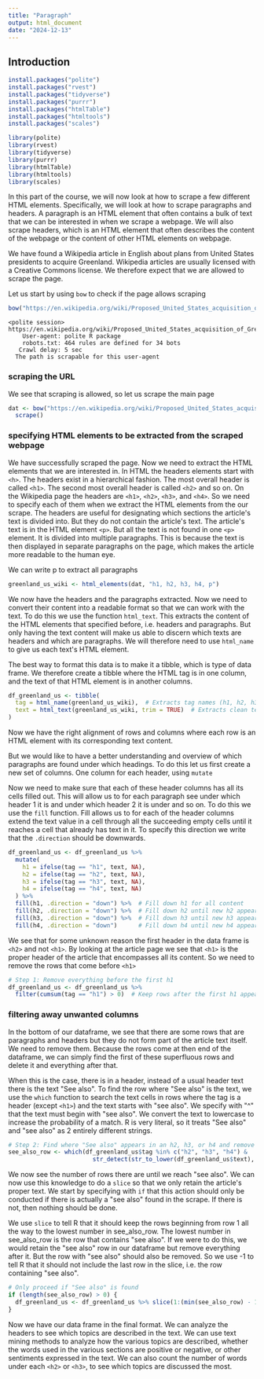 ```yaml
---
title: "Paragraph"
output: html_document
date: "2024-12-13"
---
```


## Introduction

``` r
install.packages("polite")
install.packages("rvest")
install.packages("tidyverse")
install.packages("purrr")
install.packages("htmlTable")
install.packages("htmltools")
install.packages("scales")
```


``` r
library(polite)
library(rvest)
library(tidyverse)
library(purrr)
library(htmlTable)
library(htmltools)
library(scales)
```

In this part of the course, we will now look at how to scrape a few  different HTML elements. Specifically, we will look at how to scrape paragraphs and headers. A paragraph is an HTML element that often contains a bulk of text that we can be interested in when we scrape a webpage. We will also scrape headers, which is an HTML element that often describes the content of the webpage or the content of other HTML elements on webpage.


We have found a Wikipedia article in English about plans from United States presidents to acquire Greenland. Wikipedia articles are usually licensed with a Creative Commons license. We therefore expect that we are allowed to scrape the page. 

Let us start by using `bow` to check if the page allows scraping

``` r
bow("https://en.wikipedia.org/wiki/Proposed_United_States_acquisition_of_Greenland")
```

``` output
<polite session> https://en.wikipedia.org/wiki/Proposed_United_States_acquisition_of_Greenland
    User-agent: polite R package
    robots.txt: 464 rules are defined for 34 bots
   Crawl delay: 5 sec
  The path is scrapable for this user-agent
```

### scraping the URL
We see that scraping is allowed, so let us scrape the main page

``` r
dat <- bow("https://en.wikipedia.org/wiki/Proposed_United_States_acquisition_of_Greenland") %>% 
  scrape()
```

### specifying HTML elements to be extracted from the scraped webpage
We have successfully scraped the page. Now we need to extract the HTML elements that we are interested in. In HTML the headers elements start with `<h>`. The headers exist in a hierarchical fashion. The most overall header is called `<h1>`. The second most overall header is called `<h2>` and so on. On the Wikipedia page the headers are `<h1>`, `<h2>`, `<h3>`, and `<h4>`. So we need to specify each of them when we extract the HTML elements from the our scrape. The headers are useful for designating which sections the article's text is divided into. But they do not contain the article's text. The article's text is in the HTML element `<p>`. But all the text is not found in one `<p>` element. It is divided into multiple paragraphs. This is because the text is then displayed in separate paragraphs on the page, which makes the article more readable to the human eye. 

We can write p to extract all paragraphs

``` r
greenland_us_wiki <- html_elements(dat, "h1, h2, h3, h4, p")
```

We now have the headers and the paragraphs extracted. Now we need to convert their content into a readable format so that we can work with the text. To do this we use the function `html_text`. This extracts the content of the HTML elements that specified before, i.e. headers and paragraphs. But only having the text content will make us able to discern which texts are headers and which are paragraphs. We will therefore need to use `html_name` to give us each text's HTML element. 

The best way to format this data is to make it a tibble, which is type of data frame. We therefore create a tibble where the HTML tag is in one column, and the text of that HTML element is in another columns. 

``` r
df_greenland_us <- tibble(
  tag = html_name(greenland_us_wiki),  # Extracts tag names (h1, h2, h3, h4, p)
  text = html_text(greenland_us_wiki, trim = TRUE)  # Extracts clean text
)
```

Now we have the right alignment of rows and columns where each row is an HTML element with its corresponding text content. 

But we would like to have a better understanding and overview of which paragraphs are found under which headings. To do this let us first create a new set of columns. One column for each header, using `mutate`

Now we need to make sure that each of these header columns has all its cells filled out. This will allow us to for each paragraph see under which header 1 it is and under which header 2 it is under and so on. To do this we use the `fill` function. Fill allows us to for each of the header columns extend the text value in a cell through all the succeeding empty cells until it reaches a cell that already has text in it. To specify this direction we write that the `.direction` should be downwards. 

``` r
df_greenland_us <- df_greenland_us %>%
  mutate(
    h1 = ifelse(tag == "h1", text, NA),
    h2 = ifelse(tag == "h2", text, NA),
    h3 = ifelse(tag == "h3", text, NA),
    h4 = ifelse(tag == "h4", text, NA)
  ) %>%
  fill(h1, .direction = "down") %>%  # Fill down h1 for all content
  fill(h2, .direction = "down") %>%  # Fill down h2 until new h2 appears
  fill(h3, .direction = "down") %>%  # Fill down h3 until new h3 appears
  fill(h4, .direction = "down")      # Fill down h4 until new h4 appears
```

We see that for some unknown reason the first header in the data frame is `<h2>` and not `<h1>`. By looking at the article page we see that `<h1>` is the proper header of the article that encompasses all its content. So we need to remove the rows that come before `<h1>`

``` r
# Step 1: Remove everything before the first h1
df_greenland_us <- df_greenland_us %>%
  filter(cumsum(tag == "h1") > 0)  # Keep rows after the first h1 appears
```

### filtering away unwanted columns
In the bottom of our dataframe, we see that there are some rows that are paragraphs and headers but they do not form part of the article text itself. We need to remove them. Because the rows come at then end of the dataframe, we can simply find the first of these superfluous rows and delete it and everything after that.

When this is the case, there is in a header, instead of a usual header text there is the text "See also". To find the row where "See also" is the text, we use the `which` function to search the text cells in rows where the tag is a header (except `<h1>`) and the text starts with "see also". We specify with "^" that the text must begin with "see also". We convert the text to lowercase to increase the probability of a match. R is very literal, so it treats "See also" and "see also" as 2 entirely different strings.

``` r
# Step 2: Find where "See also" appears in an h2, h3, or h4 and remove everything after
see_also_row <- which(df_greenland_us$tag %in% c("h2", "h3", "h4") & 
                        str_detect(str_to_lower(df_greenland_us$text), "^see also"))
```

We now see the number of rows there are until we reach "see also". We can now use this knowledge to do a `slice` so that we only retain the article's proper text. We start by specifying with `if` that this action should only be conducted if there is actually a "see also" found in the scrape. If there is not, then nothing should be done. 

We use `slice` to tell R that it should keep the rows beginning from row 1 all the way to the lowest number in see_also_row. The lowest number in see_also_row is the row that contains "see also". If we were to do this, we would retain the "see also" row in our dataframe but remove everything after it. But the row with "see also" should also be removed. So we use -1 to tell R that it should not include the last row in the slice, i.e. the row containing "see also".


``` r
# Only proceed if "See also" is found
if (length(see_also_row) > 0) {
  df_greenland_us <- df_greenland_us %>% slice(1:(min(see_also_row) - 1))  # Keep only rows before "See also"
}
```

Now we have our data frame in the final format. We can analyze the headers to see which topics are described in the text. We can use text mining methods to analyze how the various topics are described, whether the words used in the various sections are positive or negative, or other sentiments expressed in the text. We can also count the number of words under each `<h2>` or `<h3>`, to see which topics are discussed the most. 
